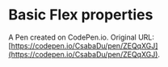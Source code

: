 # Basic Flex properties

A Pen created on CodePen.io. Original URL: [https://codepen.io/CsabaDu/pen/ZEQqXGJ](https://codepen.io/CsabaDu/pen/ZEQqXGJ).


